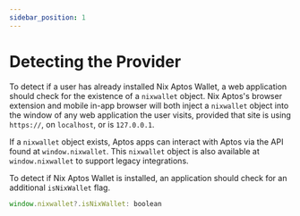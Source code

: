 ```yaml
---
sidebar_position: 1
---
```


# Detecting the Provider

To detect if a user has already installed Nix Aptos Wallet, a web application should check for the existence of a `nixwallet` object. Nix Aptos's browser extension and mobile in-app browser will both inject a `nixwallet` object into the window of any web application the user visits, provided that site is using `https://`, on `localhost`, or is `127.0.0.1`.

If a `nixwallet` object exists, Aptos apps can interact with Aptos via the API found at `window.nixwallet`. This `nixwallet` object is also available at `window.nixwallet`  to support legacy integrations.

To detect if Nix Aptos Wallet is installed, an application should check for an additional `isNixWallet` flag.

```javascript
window.nixwallet?.isNixWallet: boolean
```
